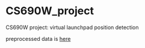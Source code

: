 # CS690W_project

CS690W project: virtual launchpad position detection

preprocessed data is [here](https://drive.google.com/file/d/1CRxv1-ktb4MUDNDpmcvvgffqY9Fpvacz/view?usp=sharing)
